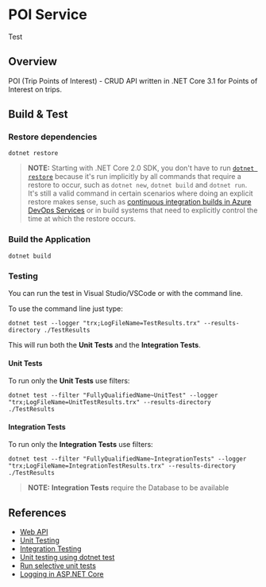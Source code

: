 # POI Service

Test

## Overview

POI (Trip Points of Interest) - CRUD API written in .NET Core 3.1 for Points of Interest on trips.

## Build & Test

### Restore dependencies

```shell
dotnet restore
```

> **NOTE:** Starting with .NET Core 2.0 SDK, you don't have to run [`dotnet restore`](https://docs.microsoft.com/dotnet/core/tools/dotnet-restore) because it's run implicitly by all commands that require a restore to occur, such as `dotnet new`, `dotnet build` and `dotnet run`.
It's still a valid command in certain scenarios where doing an explicit restore makes sense, such as [continuous integration builds in Azure DevOps Services](https://docs.microsoft.com/azure/devops/build-release/apps/aspnet/build-aspnet-core) or in build systems that need to explicitly control the time at which the restore occurs.

### Build the Application

```shell
dotnet build
```

### Testing

You can run the test in Visual Studio/VSCode or with the command line.

To use the command line just type:

```shell
dotnet test --logger "trx;LogFileName=TestResults.trx" --results-directory ./TestResults
```

This will run both the **Unit Tests** and the **Integration Tests**.

#### Unit Tests

To run only the **Unit Tests** use filters:

```shell
dotnet test --filter "FullyQualifiedName~UnitTest" --logger "trx;LogFileName=UnitTestResults.trx" --results-directory ./TestResults
```

#### Integration Tests

To run only the **Integration Tests** use filters:

```shell
dotnet test --filter "FullyQualifiedName~IntegrationTests" --logger "trx;LogFileName=IntegrationTestResults.trx" --results-directory ./TestResults
```

> **NOTE:** **Integration Tests** require the Database to be available

## References

- [Web API](https://docs.microsoft.com/en-us/aspnet/core/tutorials/first-web-api?view=aspnetcore-3.1)
- [Unit Testing](https://docs.microsoft.com/en-us/dotnet/core/testing/unit-testing-with-dotnet-test)
- [Integration Testing](https://docs.microsoft.com/en-us/aspnet/core/test/integration-tests?view=aspnetcore-3.1)
- [Unit testing using dotnet test](https://github.com/dotnet/samples/tree/main/core/getting-started/unit-testing-using-dotnet-test)
- [Run selective unit tests](https://docs.microsoft.com/en-us/dotnet/core/testing/selective-unit-tests?pivots=xunit)
- [Logging in ASP.NET Core](https://docs.microsoft.com/en-us/aspnet/core/fundamentals/logging/?view=aspnetcore-3.1)
